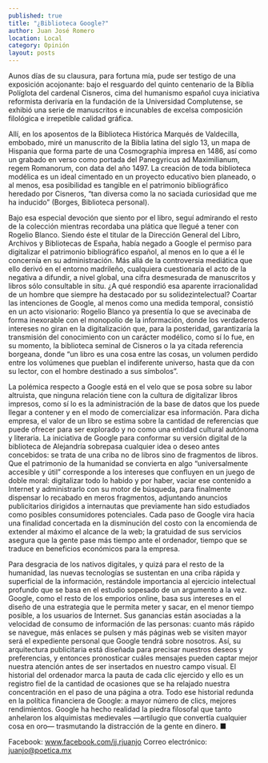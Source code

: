 ```yaml
---
published: true
title: "¿Biblioteca Google?"
author: Juan José Romero
location: Local
category: Opinión
layout: posts
---
```


Aunos días de su clausura, para fortuna mía, pude ser testigo de una exposición acojonante: bajo el resguardo del quinto centenario de la Biblia Políglota del cardenal Cisneros, cima del humanismo español cuya iniciativa reformista derivaría en la fundación de la Universidad Complutense, se exhibió una serie de manuscritos e incunables de excelsa composición filológica e irrepetible calidad gráfica. 

Allí, en los aposentos de la Biblioteca Histórica Marqués de Valdecilla, embobado, miré un manuscrito de la Biblia latina del siglo 13, un mapa de Hispania que forma parte de una Cosmographia impresa en 1486, así como un grabado en verso como portada del Panegyricus ad Maximilianum, regem Romanorum, con data del año 1497. La creación de toda biblioteca modélica es un ideal cimentado en un proyecto educativo bien planeado, o al menos, esa posibilidad es tangible en el patrimonio bibliográfico heredado por Cisneros, “tan diversa como la no saciada curiosidad que me ha inducido” (Borges, Biblioteca personal). 

Bajo esa especial devoción que siento por el libro, seguí admirando el resto de la colección mientras recordaba una plática que llegué a tener con Rogelio Blanco. Siendo éste el titular de la Dirección General del Libro, Archivos y Bibliotecas de España, había negado a Google el permiso para digitalizar el patrimonio bibliográfico español, al menos en lo que a él le concernía en su administración. Más allá de la controversia mediática que ello derivó en el entorno madrileño, cualquiera cuestionaría el acto de la negativa a difundir, a nivel global, una cifra desmesurada de manuscritos y libros sólo consultable in situ. ¿A qué respondió esa aparente irracionalidad de un hombre que siempre ha destacado por su solidezintelectual? Coartar las intenciones de Google, al menos como una medida temporal, consistió en un acto visionario: Rogelio Blanco ya presentía lo que se avecinaba de forma inexorable con el monopolio de la información, donde los verdaderos intereses no giran en la digitalización que, para la posteridad, garantizaría la transmisión del conocimiento con un carácter modélico, como sí lo fue, en su momento, la biblioteca seminal de Cisneros o la ya citada referencia borgeana, donde “un libro es una cosa entre las cosas, un volumen perdido entre los volúmenes que pueblan el indiferente universo, hasta que da con su lector, con el hombre destinado a sus símbolos”. 

La polémica respecto a Google está en el velo que se posa sobre su labor altruista, que ninguna relación tiene con la cultura de digitalizar libros impresos, como sí lo es la administración de la base de datos que los puede llegar a contener y en el modo de comercializar esa información. Para dicha empresa, el valor de un libro se estima sobre la cantidad de referencias que puede ofrecer para ser explorado y no como una entidad cultural autónoma y literaria. La iniciativa de Google para conformar su versión digital de la biblioteca de Alejandría sobrepasa cualquier idea o deseo antes concebidos: se trata de una criba no de libros sino de fragmentos de libros. Que el patrimonio de la humanidad se convierta en algo “universalmente accesible y útil” corresponde a los intereses que confluyen en un juego de doble moral: digitalizar todo lo habido y por haber, vaciar ese contenido a Internet y administrarlo con su motor de búsqueda, para finalmente dispensar lo recabado en meros fragmentos, adjuntando anuncios publicitarios dirigidos a internautas que previamente han sido estudiados como posibles consumidores potenciales. Cada paso de Google vira hacia una finalidad concertada en la disminución del costo con la encomienda de extender al máximo el alcance de la web; la gratuidad de sus servicios asegura que la gente pase más tiempo ante el ordenador, tiempo que se traduce en beneficios económicos para la empresa.

Para desgracia de los nativos digitales, y quizá para el resto de la humanidad, las nuevas tecnologías se sustentan en una criba rápida y superficial de la información, restándole importancia al ejercicio intelectual profundo que se basa en el estudio sopesado de un argumento a la vez. Google, como el resto de los emporios online, basa sus intereses en el diseño de una estrategia que le permita meter y sacar, en el menor tiempo posible, a los usuarios de Internet. Sus ganancias están asociadas a la velocidad de consumo de información de las personas: cuanto más rápido se navegue, más enlaces se pulsen y más páginas web se visiten mayor será el expediente personal que Google tendrá sobre nosotros. Así, su arquitectura publicitaria está diseñada para precisar nuestros deseos y preferencias, y entonces pronosticar cuáles mensajes pueden captar mejor nuestra atención antes de ser insertados en nuestro campo visual. El historial del ordenador marca la pauta de cada clic ejercido y ello es un registro fiel de la cantidad de ocasiones que se ha relajado nuestra concentración en el paso de una página a otra. Todo ese historial redunda en la política financiera de Google: a mayor número de clics, mejores rendimientos. Google ha hecho realidad la piedra filosofal que tanto anhelaron los alquimistas medievales —artilugio que convertía cualquier cosa en oro— trasmutando la distracción de la gente en dinero. ■

Facebook: www.facebook.com/jj.rjuanjo
Correo electrónico: juanjo@poetica.mx
